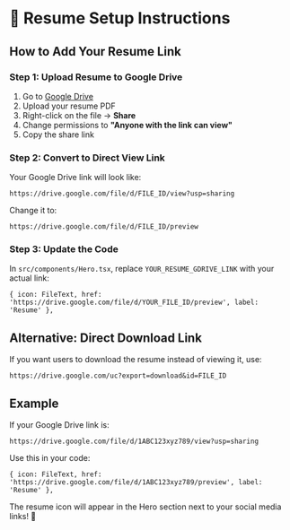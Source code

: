 # 📄 Resume Setup Instructions

## How to Add Your Resume Link

### Step 1: Upload Resume to Google Drive
1. Go to [Google Drive](https://drive.google.com)
2. Upload your resume PDF
3. Right-click on the file → **Share**
4. Change permissions to **"Anyone with the link can view"**
5. Copy the share link

### Step 2: Convert to Direct View Link
Your Google Drive link will look like:
```
https://drive.google.com/file/d/FILE_ID/view?usp=sharing
```

Change it to:
```
https://drive.google.com/file/d/FILE_ID/preview
```

### Step 3: Update the Code
In `src/components/Hero.tsx`, replace `YOUR_RESUME_GDRIVE_LINK` with your actual link:

```tsx
{ icon: FileText, href: 'https://drive.google.com/file/d/YOUR_FILE_ID/preview', label: 'Resume' },
```

## Alternative: Direct Download Link
If you want users to download the resume instead of viewing it, use:
```
https://drive.google.com/uc?export=download&id=FILE_ID
```

## Example
If your Google Drive link is:
```
https://drive.google.com/file/d/1ABC123xyz789/view?usp=sharing
```

Use this in your code:
```tsx
{ icon: FileText, href: 'https://drive.google.com/file/d/1ABC123xyz789/preview', label: 'Resume' },
```

The resume icon will appear in the Hero section next to your social media links! 📄